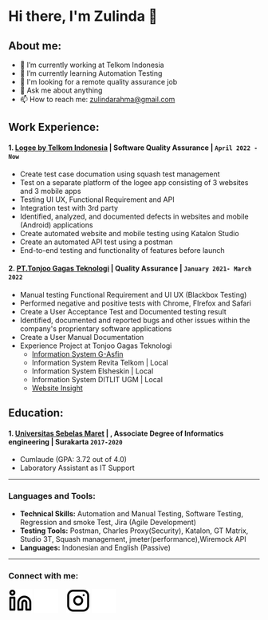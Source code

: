 # Hi there, I'm Zulinda 👋
## About me:
- 🔭 I’m currently working at Telkom Indonesia
- 🌱 I’m currently learning Automation Testing
- 🤔 I'm looking for a remote quality assurance job
- 💬 Ask me about anything
- 📫 How to reach me: zulindarahma@gmail.com



## Work Experience:
#### 1. [Logee by Telkom Indonesia](https://www.telkom.co.id/sites) | Software Quality Assurance | `April 2022 - Now`
   - Create test case documation using squash test management
   - Test on a separate platform of the logee app consisting of 3 websites and 3 mobile apps
   - Testing UI UX, Functional Requirement and API
   - Integration test with 3rd party
   - Identified, analyzed, and documented defects in websites and mobile (Android) applications
   - Create automated website and mobile testing using Katalon Studio
   - Create an automated API test using a postman
   - End-to-end testing and functionality of features before launch

#### 2. [PT.Tonjoo Gagas Teknologi](https://tonjoo.com/id/) | Quality Assurance | `January 2021- March 2022`
   - Manual testing Functional Requirement and UI UX (Blackbox Testing)
   - Performed negative and positive tests with Chrome, FIrefox and Safari
   - Create a User Acceptance Test and Documented testing result
   - Identified, documented and reported bugs and other issues within the company's proprientary software applications
   - Create a User Manual Documentation
   - Experience Project at Tonjoo Gagas Teknologi
       - [Information System G-Asfin](https://g.astrafinancial.co.id/)
       - Information System Revita Telkom | Local
       - Information System Elsheskin | Local
       - Information System DITLIT UGM | Local
       - [Website Insight](https://www.insights.id/)

## Education:

#### 1. [Universitas Sebelas Maret](https://uns.ac.id/id/) | , Associate Degree of Informatics engineering | Surakarta `2017-2020`
   - Cumlaude (GPA: 3.72 out of 4.0)
   - Laboratory Assistant as IT Support

---

### Languages and Tools:
  - <b>Technical Skills:</b> Automation and Manual Testing, Software Testing, Regression and smoke Test, Jira (Agile Development)	
  - <b>Testing Tools:</b> Postman, Charles Proxy(Security), Katalon, GT Matrix, Studio 3T, Squash management, jmeter(performance),Wiremock API
  - <b>Languages:</b> Indonesian and English (Passive)

---
### Connect with me:

[![website](./img/linkedin-light.svg)](https://www.linkedin.com/in/zulindarahma#gh-light-mode-only)
[![website](./img/linkedin-dark.svg)](https://www.linkedin.com/in/zulindarahma#gh-dark-mode-only)
&nbsp;&nbsp;
[![website](./img/instagram-light.svg)](https://instagram.com/zulindaafsheen#gh-light-mode-only)
[![website](./img/instagram-dark.svg)](https://instagram.com/zulindaafsheen#gh-dark-mode-only)


